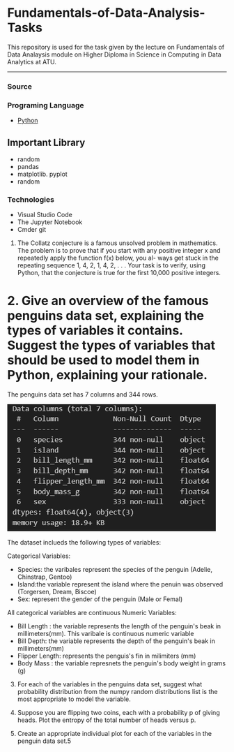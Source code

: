 # Fundamentals-of-Data-Analysis-Tasks

This repository is used for the task given by the lecture on
Fundamentals of Data Analaysis module on Higher Diploma in Science in Computing in Data Analytics at ATU.  
___
### Source 

### Programing Language 
* [Python](https://www.python.org/)

## Important Library 
* random
* pandas 
* matplotlib. pyplot 
* random 

### Technologies 
* Visual Studio Code
* The Jupyter Notebook
* Cmder git


1. The Collatz conjecture is a famous unsolved problem in mathematics. 
The problem is to prove that if you start with any positive
integer x and repeatedly apply the function f(x) below, you al-
ways get stuck in the repeating sequence 1, 4, 2, 1, 4, 2, . . .
Your task is to verify, using Python, that the conjecture is true for
the first 10,000 positive integers.

# 2. Give an overview of the famous penguins data set, explaining the types of variables it contains. Suggest the types of variables that should be used to model them in Python, explaining your rationale.

The penguins data set has 7 columns and 344 rows.

 ![Alt text](Pinwiny.png)

The dataset inclueds the following types of variables: 

Categorical Variables:

  * Species: the varibales represent the species of the penguin (Adelie, Chinstrap, Gentoo)
  * Island:the variable represent the island where the penuin was observed (Torgersen, Dream, Biscoe)
  * Sex: represent the gender of the penguin (Male or Femal)

All categorical variables are continuous 
Numeric Variables:

* Bill Length : the variable represents the length of the penguin's beak in millimeters(mm). This varibale is continuous numeric variable    
* Bill Depth: the variable represents the depth of the penguin's beak in millimeters(mm)
* Flipper Length: represents the penguis's fin in milimiters (mm)
* Body Mass : the variable represnets the penguin's body weight in grams (g)





3. For each of the variables in the penguins data set, suggest what 
probability distribution from the numpy random distributions list
is the most appropriate to model the variable.

4. Suppose you are flipping two coins, each with a probability p of
giving heads. Plot the entropy of the total number of heads versus
p.

5. Create an appropriate individual plot for each of the variables in
the penguin data set.5